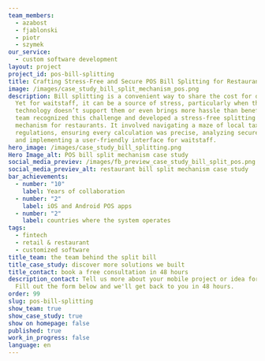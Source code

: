 ```yaml
---
team_members:
  - azabost
  - fjablonski
  - piotr
  - szymek
our_service:
  - custom software development
layout: project
project_id: pos-bill-splitting
title: Crafting Stress-Free and Secure POS Bill Splitting for Restaurants
image: /images/case_study_bill_split_mechanism_pos.png
description: Bill splitting is a convenient way to share the cost for diners.
  Yet for waitstaff, it can be a source of stress, particularly when the
  technology doesn’t support them or even brings more hassle than benefits. Our
  team recognized this challenge and developed a stress-free splitting bill
  mechanism for restaurants. It involved navigating a maze of local tax
  regulations, ensuring every calculation was precise, analyzing secure data,
  and implementing a user-friendly interface for waitstaff.
hero_image: /images/case_study_bill_splitting.png
Hero Image_alt: POS bill split mechanism case study
social_media_previev: /images/fb_preview_case_study_bill_split_pos.png
social_media_previev_alt: restaurant bill split mechanism case study
bar_achievements:
  - number: "10"
    label: Years of collaboration
  - number: "2"
    label: iOS and Android POS apps
  - number: "2"
    label: countries where the system operates
tags:
  - fintech
  - retail & restaurant
  - customized software
title_team: the team behind the split bill
title_case_study: discover more solutions we built
title_contact: book a free consultation in 48 hours
description_contact: Tell us more about your mobile project or idea for an app.
  Fill out the form below and we'll get back to you in 48 hours.
order: 99
slug: pos-bill-splitting
show_team: true
show_case_study: true
show on homepage: false
published: true
work_in_progress: false
language: en
---
```

<TitleWithIcon sectionTitle="technologies" titleIcon="/images/skills.svg" titleIconAlt="technologies" />